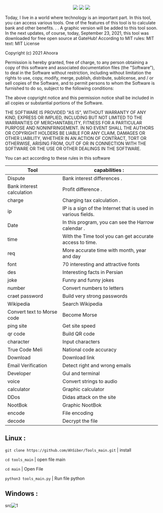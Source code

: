 <p align="center">
  <img src="https://img.shields.io/badge/NAME%20TOOL-Tools-red"/>
  <img src="https://img.shields.io/badge/CODED%20WITH-PYTHON-%233572A5"/>
  <img src="https://img.shields.io/badge/MADE%20IN-IRAN-Green"/>

Today, I live in a world where technology is an important part. In this tool, you can access various tools. One of the features of this tool is to calculate bank and other benefits. . . A graphic version will be added to this tool soon. In the next updates, of course, today, September 23, 2021, this tool was downloaded for free open source at GateHub! According to MIT rules:
MIT text:
MIT License

Copyright (c) 2021 Ahoora

Permission is hereby granted, free of charge, to any person obtaining a copy
of this software and associated documentation files (the "Software"), to deal
in the Software without restriction, including without limitation the rights
to use, copy, modify, merge, publish, distribute, sublicense, and / or sell
copies of the Software, and to permit persons to whom the Software is
furnished to do so, subject to the following conditions:

The above copyright notice and this permission notice shall be included in all
copies or substantial portions of the Software.

THE SOFTWARE IS PROVIDED "AS IS", WITHOUT WARRANTY OF ANY KIND, EXPRESS OR
IMPLIED, INCLUDING BUT NOT LIMITED TO THE WARRANTIES OF MERCHANTABILITY,
FITNESS FOR A PARTICULAR PURPOSE AND NONINFRINGEMENT. IN NO EVENT SHALL THE
AUTHORS OR COPYRIGHT HOLDERS BE LIABLE FOR ANY CLAIM, DAMAGES OR OTHER
LIABILITY, WHETHER IN AN ACTION OF CONTRACT, TORT OR OTHERWISE, ARISING FROM,
OUT OF OR IN CONNECTION WITH THE SOFTWARE OR THE USE OR OTHER DEALINGS IN THE
SOFTWARE.

You can act according to these rules in this software

Tool | capabilities :
-----|-------------
Dispute | Bank interest differences . 
Bank interest calculation | Profit difference .
charge  | Charging tax calculation .
ip | IP is a sign of the Internet that is used in various fields.
Date  | In this program, you can see the Harrow calendar . 
time | With the Time tool you can get accurate access to time. 
req | More accurate time with month, year and day 
font | 70 interesting and attractive fonts 
des | Interesting facts in Persian
joke | Funny and funny jokes
number | Convert numbers to letters 
craet password  | Build very strong passwords  
Wikipedia  | Search Wikipedia  
Convert text to Morse code  | Become Morse 
ping site | Get site speed  
qr code  | Build QR code  
character | Input characters  
True Code Meli | National code accuracy  
Download  | Download link  
Email Verification  | Detect right and wrong emails  
Developer  | Gul and terminal 
voice | Convert strings to audio  
calculator  | Graphic calculator 
DDos  | Didas attack on the site 
NootBok  | Graphic NootBok  
encode | File encoding 
decode  | Decrypt the file 

## Linux : 

`git clone https://github.com/AhSiber/Tools_main.git` | install 

`cd tools_main` | open file main 

`cd main` | Open File  

`python3 tools_main.py` | Run file python 


## Windows : 
src![1](https://user-images.githubusercontent.com/75671611/144374645-11f116e4-fe45-489a-997e-0f4e834e5d98.jpg)
